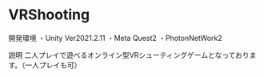 # VRShooting

開発環境
・Unity Ver2021.2.11
・Meta Quest2
・PhotonNetWork2

説明
二人プレイで遊べるオンライン型VRシューティングゲームとなっております。（一人プレイも可）
